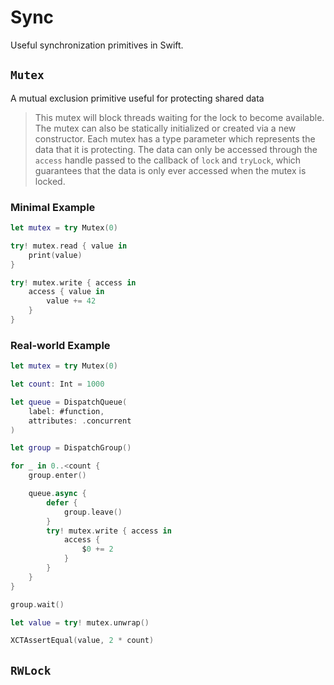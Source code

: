 # Sync

Useful synchronization primitives in Swift.

## `Mutex`

A mutual exclusion primitive useful for protecting shared data

> This mutex will block threads waiting for the lock to become available.
> The mutex can also be statically initialized or created via a new
> constructor. Each mutex has a type parameter which represents the data
> that it is protecting. The data can only be accessed through the `access`
> handle passed to the callback of `lock` and `tryLock`, which guarantees
> that the data is only ever accessed when the mutex is locked.

### Minimal Example

```swift
let mutex = try Mutex(0)

try! mutex.read { value in 
    print(value)
}

try! mutex.write { access in
    access { value in
        value += 42
    }
}
```

### Real-world Example

```swift
let mutex = try Mutex(0)

let count: Int = 1000

let queue = DispatchQueue(
    label: #function,
    attributes: .concurrent
)

let group = DispatchGroup()

for _ in 0..<count {
    group.enter()

    queue.async {
        defer {
            group.leave()
        }
        try! mutex.write { access in
            access {
                $0 += 2
            }
        }
    }
}

group.wait()

let value = try! mutex.unwrap()

XCTAssertEqual(value, 2 * count)
```

## `RWLock`
